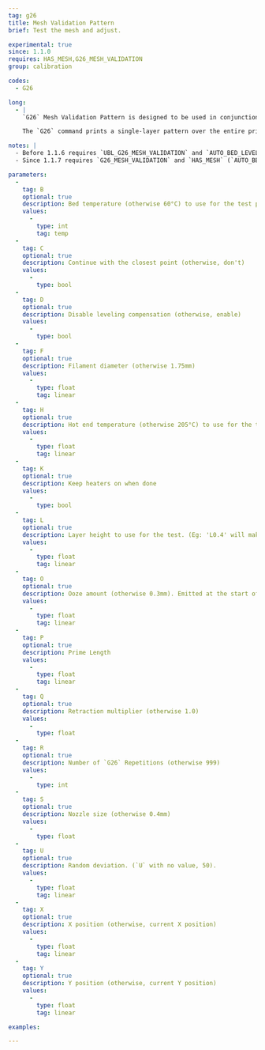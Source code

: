 ```yaml
---
tag: g26
title: Mesh Validation Pattern
brief: Test the mesh and adjust.

experimental: true
since: 1.1.0
requires: HAS_MESH,G26_MESH_VALIDATION
group: calibration

codes:
  - G26

long:
  - |
    `G26` Mesh Validation Pattern is designed to be used in conjunction with mesh-based leveling to test the accuracy of the probed mesh.

    The `G26` command prints a single-layer pattern over the entire print bed, giving a clear indication of how accurately every mesh point is defined. `G26` can be used to determine which areas of the mesh are less-than-perfect and how much to adjust each mesh point.

notes: |
  - Before 1.1.6 requires `UBL_G26_MESH_VALIDATION` and `AUTO_BED_LEVELING_UBL`.
  - Since 1.1.7 requires `G26_MESH_VALIDATION` and `HAS_MESH` (`AUTO_BED_LEVELING_UBL`, `MESH_BED_LEVELING`, or `AUTO_BED_LEVELING_BILINEAR`).

parameters:
  -
    tag: B
    optional: true
    description: Bed temperature (otherwise 60°C) to use for the test print.
    values:
      -
        type: int
        tag: temp
  -
    tag: C
    optional: true
    description: Continue with the closest point (otherwise, don't)
    values:
      -
        type: bool
  -
    tag: D
    optional: true
    description: Disable leveling compensation (otherwise, enable)
    values:
      -
        type: bool
  -
    tag: F
    optional: true
    description: Filament diameter (otherwise 1.75mm)
    values:
      -
        type: float
        tag: linear
  -
    tag: H
    optional: true
    description: Hot end temperature (otherwise 205°C) to use for the test print.
    values:
      -
        type: float
        tag: linear
  -
    tag: K
    optional: true
    description: Keep heaters on when done
    values:
      -
        type: bool
  -
    tag: L
    optional: true
    description: Layer height to use for the test. (Eg: 'L0.4' will make the machine print 0.4mm above the Zero Position on z axis)
    values:
      -
        type: float
        tag: linear
  -
    tag: O
    optional: true
    description: Ooze amount (otherwise 0.3mm). Emitted at the start of the test.
    values:
      -
        type: float
        tag: linear
  -
    tag: P
    optional: true
    description: Prime Length
    values:
      -
        type: float
        tag: linear
  -
    tag: Q
    optional: true
    description: Retraction multiplier (otherwise 1.0)
    values:
      -
        type: float
  -
    tag: R
    optional: true
    description: Number of `G26` Repetitions (otherwise 999)
    values:
      -
        type: int
  -
    tag: S
    optional: true
    description: Nozzle size (otherwise 0.4mm)
    values:
      -
        type: float
  -
    tag: U
    optional: true
    description: Random deviation. (`U` with no value, 50).
    values:
      -
        type: float
        tag: linear
  -
    tag: X
    optional: true
    description: X position (otherwise, current X position)
    values:
      -
        type: float
        tag: linear
  -
    tag: Y
    optional: true
    description: Y position (otherwise, current Y position)
    values:
      -
        type: float
        tag: linear

examples:

---
```


